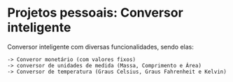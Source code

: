 # Projetos pessoais: Conversor inteligente

 Conversor inteligente com diversas funcionalidades, sendo elas:
    
    -> Converor monetário (com valores fixos)
    -> conversor de unidades de medida (Massa, Comprimento e Área)
    -> Conversor de temperatura (Graus Celsius, Graus Fahrenheit e Kelvin)
 
